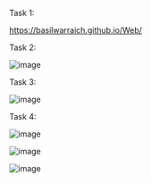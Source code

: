 Task 1:

https://basilwarraich.github.io/Web/

Task 2:

![image](https://github.com/basilwarraich/Web/assets/156110210/c78cb12d-f452-43ac-9eb5-9fba999cd33f)


Task 3:

![image](https://github.com/basilwarraich/Web/assets/156110210/8f733c41-d0db-4336-b1df-8bfc21b28988)

Task 4:

![image](https://github.com/basilwarraich/Web/assets/156110210/7a1fec83-003b-4dd5-a130-dcf7241d1283)

![image](https://github.com/basilwarraich/Web/assets/156110210/64e6e5f3-35eb-42dd-bb36-d49d49507784)

![image](https://github.com/basilwarraich/Web/assets/156110210/9ca82fcc-7c31-44db-84d1-b34675399a72)

